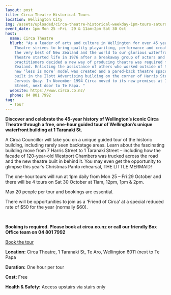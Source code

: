 ```yaml
---
layout: post
title: Circa Theatre Historical Tours
location: Wellington City
img: /assets/uploaded/circa-theatre-historical-weekday-1pm-tours-saturday-open-day.png
event_date: 1pm Mon 25 –Fri  29 & 11am–2pm Sat 30 Oct
host:
  name: Circa Theatre
  blurb: "As a leader of arts and culture in Wellington for over 45 years, Circa
    Theatre strives to bring quality playwriting, performance and creativity and
    the very best of New Zealand and the world to our glorious waterfront. Circa
    Theatre started life in 1976 after a breakaway group of actors and theatre
    practitioners decided a new way of producing theatre was required for New
    Zealand. Enlisting the assistance of others who worked outside of theatre, a
    new ‘less is more’ model was created and a pared-back theatre space was
    built in the Ilott Advertising building on the corner of Harris Street and
    Jervois Quay. In November 1994 Circa moved to its new premises at 1 Taranaki
    Street, next door to Te Papa. "
  website: https://www.circa.co.nz/
  phone: 04 801 7992
tag:
  - Tour
---
```

**Discover and celebrate the 45-year history of Wellington’s iconic Circa Theatre through a free, one-hour guided tour of Wellington’s unique waterfront building at 1 Taranaki St.** 

A Circa Councillor will take you on a unique guided tour of the historic building, including rarely seen backstage areas. Learn about the fascinating building move from 7 Harris Street to 1 Taranaki Street – including how the facade of 120-year-old Westport Chambers was trucked across the road and the new theatre built in behind it. You may even get the opportunity to glimpse this year’s Christmas Panto rehearsal, THE LITTLE MERMAID!

The one-hour tours will run at 1pm daily from Mon 25 – Fri 29 October and there will be 4 tours on Sat 30 October at 11am, 12pm, 1pm & 2pm. 

Max 20 people per tour and bookings are essential. 

There will be opportunities to join as a ‘Friend of Circa’ at a special reduced rate of $50 for the year (normally $60).

<br>

**Booking is required. Please book at circa.co.nz or call our friendly Box Office team on 04 801 7992** 

<a href="https://nz.patronbase.com/_Circa/Productions" class="button">Book the tour</a>

**Location:** Circa Theatre, 1 Taranaki St, Te Aro, Wellington 6011 (next to Te Papa

**Duration:** One hour per tour

**Cost:** Free

**Health & Safety:** Access upstairs via stairs only